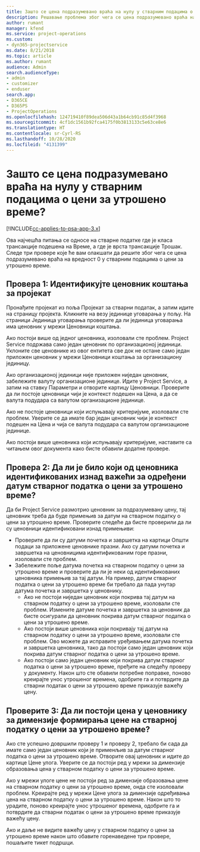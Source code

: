 ```yaml
---
title: Зашто се цена подразумевано враћа на нулу у стварним подацима о цени за утрошено време?
description: Решавање проблема због чега се цена подразумевано враћа на 0 у стварним подацима о цени за утрошено време.
author: rumant
manager: kfend
ms.service: project-operations
ms.custom:
- dyn365-projectservice
ms.date: 8/21/2018
ms.topic: article
ms.author: rumant
audience: Admin
search.audienceType:
- admin
- customizer
- enduser
search.app:
- D365CE
- D365PS
- ProjectOperations
ms.openlocfilehash: 124719410f89dea506d43a1b64cb91c85d4f3968
ms.sourcegitcommit: 4cf1dc1561b92fca4175f0b3813133c5e63ce8e6
ms.translationtype: HT
ms.contentlocale: sr-Cyrl-RS
ms.lasthandoff: 10/28/2020
ms.locfileid: "4131399"
---
```

# <a name="why-is-the-price-defaulting-to-zero-on-time-cost-actuals"></a>Зашто се цена подразумевано враћа на нулу у стварним подацима о цени за утрошено време?

[!INCLUDE[cc-applies-to-psa-app-3.x](../includes/cc-applies-to-psa-app-3x.md)]

Ова најчешћа питања се односе на стварне податке где је класа трансакције подешена на Време, а где је врста трансакције Трошак. Следе три провере које ће вам олакшати да решите због чега се цена подразумевано враћа на вредност 0 у стварним подацима о цени за утрошено време.
 
## <a name="check-1-identify-the-cost-price-list-for-the-project"></a>Провера 1: Идентификујте ценовник коштања за пројекат

Пронађите пројекат из поља Пројекат за стварни податак, а затим идите на страницу пројекта. Кликните на везу јединице уговарања у пољу. На страници Јединица уговарања проверите да ли јединица уговарања има ценовник у мрежи Ценовници коштања.

Ако постоји више од једног ценовника, изоловали сте проблем. Project Service подржава само један ценовник по организационој јединици. Уклоните све ценовнике из овог ентитета све док не остане само један приложен ценовник у мрежи Ценовници коштања за организациону јединицу.

Ако организационој јединици није приложен ниједан ценовник, забележите валуту организационе јединице. Идите у Project Service, а затим на ставку Параметри и отворите картицу Ценовници. Проверите да ли постоје ценовници чији је контекст подешен на Цена, а да се валута подудара са валутом организационе јединице.
 
Ако не постоје ценовници који испуњавају критеријуме, изоловали сте проблем. Уверите се да имате бар један ценовник чији је контекст подешен на Цена и чија се валута подудара са валутом организационе јединице.

Ако постоји више ценовника који испуњавају критеријуме, наставите са читањем овог документа како бисте обавили додатне провере.

## <a name="check-2-are-any-of-the-price-lists-identified-above-valid-for-the-specific-date-of-the-time-cost-actual"></a>Провера 2: Да ли је било који од ценовника идентификованих изнад важећи за одређени датум стварног податка о цени за утрошено време?

Да би Project Service размотрио ценовник за подразумевану цену, тај ценовник треба да буде примењив за датум на стварном податку о цени за утрошено време. Проверите следеће да бисте проверили да ли су ценовници идентификовани изнад примењиви:

- Проверите да ли су датуми почетка и завршетка на картици Општи подаци за приложене ценовнике празни. Ако су датуми почетка и завршетка на ценовницима идентификованим горе празни, изоловали сте проблем. 
- Забележите поље датума почетка на стварном податку о цени за утрошено време и проверите да ли је неки од идентификованих ценовника примењив за тај датум. На пример, датум стварног податка о цени за утрошено време би требало да пада унутар датума почетка и завршетка у ценовнику. 
    - Ако не постоји ниједан ценовник који покрива тај датум на стварном податку о цени за утрошено време, изоловали сте проблем. Измените датуме почетка и завршетка за ценовник да бисте осигурали да ценовник покрива датум стварног податка о цени за утрошено време. 
    - Ако постоји више ценовника који покривају тај датум на стварном податку о цени за утрошено време, изоловали сте проблем. Ово можете да исправите уређивањем датума почетка и завршетка ценовника, тако да постоји само један ценовник који покрива датум стварног податка о цени за утрошено време. 
    - Ако постоји само један ценовник који покрива датум стварног податка о цени за утрошено време, пређите на следећу проверу у документу.
Након што сте обавили потребне поправке, поново креирајте унос утрошеног времена, одобрите га и потврдите да стварни податак о цени за утрошено време приказује важећу цену.

## <a name="check-3-is-there-a-price-in-the-price-list-for-the-pricing-dimensions-on-the-time-cost-actual"></a>Проверите 3: Да ли постоји цена у ценовнику за димензије формирања цене на стварној податку о цени за утрошено време?

Ако сте успешно довршили проверу 1 и проверу 2, требало би сада да имате само један ценовник који је применљив за датум стварног податка о цени за утрошено време. Отворите овај ценовник и идите до картице Цене улога. Уверите се да постоји ред у мрежи за димензије образовања цена у стварном податку о цени за утрошено време.

Ако у мрежи улоге цене не постоји ред за димензије образовања цене на стварном податку о цени за утрошено време, онда сте изоловали проблем. Креирајте ред у мрежи Цене улога за димензије одређивања цена на стварном податку о цени за утрошено време. Након што то урадите, поново креирајте унос утрошеног времена, одобрите га и потврдите да стварни податак о цени за утрошено време приказује важећу цену.
 
Ако и даље не видите важећу цену у стварном податку о цени за утрошено време након што обавите горенаведене три провере, пошаљите тикет подршци.



